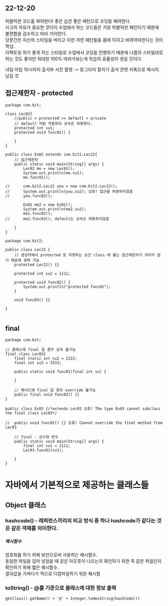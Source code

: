 ## 22-12-20

퍼블릭한 코드를 짜야한다! 좋은 습관 좋은 패턴으로 코딩을 해야한다.    
사고의 자유가 중요한 것이지 수업에서 하는 코드들은 가장 퍼블릭한 패턴이기 때문에 불편함을 감수하고 따라 가야한다.     
당분간은 자신의 스타일을 버리고 이런 저런 패턴들을 몸에 익히고 바뀌어야한다는 것이 핵심.     
리팩토링 하기 좋게 하는 스타일로 수업에서 코딩을 진행하기 때문에
나름의 스타일대로하는 것도 좋지만 최대한 100% 따라가보는게 학습의 효율성이 생길 것이다.

내일 아침 10시까지 출석부 사진 촬영 -> 동그라미 잘치기
출석 관련 카톡으로 메시지 남길 것

## 접근제한자 - protected
```
package com.bit;

class Lec02{
	//public > protected >= default > private
	// default 처럼 작동하되 상속은 허용한다.
	protected int su1;
	protected void func01() {
		
	}
}

public class Ex02 extends com.bit2.Lec22{
	// 접근제한자 
	public static void main(String[] args) {
		Lec02 me = new Lec02();
		System.out.println(me.su1);
		me.func01();
		
//		com.bit2.Lec22 you = new com.bit2.Lec22();
//		System.out.println(you.su2); 오류! 접근을 허용하지않음
//		you.func02();
		
		Ex02 me2 = new Ex02();
		System.out.println(me2.su2);
		me2.func02();
//		me2.func03(); default는 상속도 허용하지않음
		
	}
}

package com.bit2;

public class Lec22 {
	// 생성자에서 protected 로 지정하는 순간 class 에 붙는 접근제한자가 의미가 없기 때문에 생략 가능
	protected Lec22() {}
	
	protected int su2 = 1111;
	
	protected void func02() {
		System.out.println("protected func02");
	}
	
	void func03() {}
	
}


```
## final
```
package com.bit;

// 클래스에 final 달 경우 상속 불가능
final class Lec03{
	final static int su2 = 2222;
	final int su3 = 3333;
	
	public static void func01(final int su) {
		
	}
	
	// 메서드에 final 달 경우 override 불가능
	public final void func02() {}
}

public class Ex03 {/*extends Lec03 오류! The type Ex03 cannot subclass the final class Lec03*/ 
	
//	public void func02() {} 오류! Cannot override the final method from Lec03
	
	// final - 상수형 변수
	public static void main(String[] args) {
		final int su1 = 1111;
		Lec03.func01(su1);
		
	}
}

```

# 자바에서 기본적으로 제공하는 클래스들
## Object 클래스
### hashcode() - 레퍼런스끼리의 비교 방식 중 하나 hashcode가 같다는 것은 같은 객체를 의미한다.   
##### 해시함수
암호화를 하기 위해 보안으로써 사용하는 해시함수.    
동일한 파일을 집어 넣었을 때 같은 아웃풋이 나오는지 확인하기 위한 즉 같은 파일인지 확인하기 위해 짧은 해시함수.   
결과값을 가져다가 역으로 디컴파일하기 위한 해시함      
### toString() - @를 기준으로 클래스에 대한 정보 출력
```
getClass().getName() + '@' + Integer.toHexString(hashCode())
```
### 
